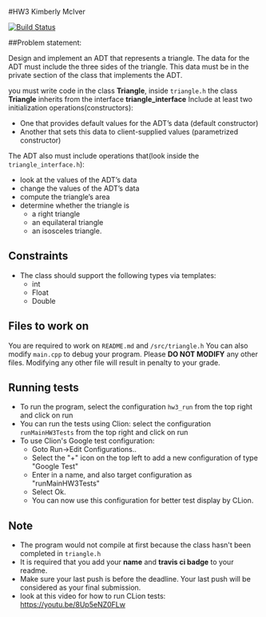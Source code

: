 #HW3 Kimberly McIver


[![Build Status](https://travis-ci.com/csc340-03-spring-2016/csc340-03-hw3-KimberlyMcIver.svg?token=NsxZd6faShwqYRSZhssy&branch=master)](https://travis-ci.com/csc340-03-spring-2016/csc340-03-hw3-KimberlyMcIver)

##Problem statement:

Design and implement an ADT that represents a triangle. The data for the ADT must include the three sides of the triangle. This data must be in the private section of the class that implements the ADT.

you must write code in the class **Triangle**, inside `triangle.h` the class **Triangle** inherits from the interface **triangle_interface**
Include at least two initialization operations(constructors): 

* One that provides default values for the ADT’s data (default constructor)
* Another that sets this data to client-supplied values (parametrized constructor)

The ADT also must include operations that(look inside the `triangle_interface.h`):

* look at the values of the ADT’s data
* change the values of the ADT’s data 
* compute the triangle’s area
* determine whether the triangle is
    * a right triangle
    * an equilateral triangle
    * an isosceles triangle.
    
## Constraints
* The class should support the following types via templates:
    * int
    * Float
    * Double

## Files to work on
You are required to work on `README.md` and `/src/triangle.h`
You can also modify `main.cpp` to debug your program.
Please **DO NOT MODIFY** any other files. Modifying any other file will result in penalty to your grade.

## Running tests
* To run the program, select the configuration `hw3_run` from the top right and click on run
* You can run the tests using Clion: select the configuration `runMainHW3Tests` from the top right and click on run
* To use Clion's Google test configuration:
    * Goto Run->Edit Configurations..
    * Select the "+" icon on the top left to add a new configuration of type "Google Test"
    * Enter in a name, and also target configuration as "runMainHW3Tests"
    * Select Ok.
    * You can now use this configuration for better test display by CLion.

## Note
* The program would not compile at first because the class hasn't been completed in `triangle.h`
* It is required that you add your **name** and **travis ci badge** to your readme.
* Make sure your last push is before the deadline. Your last push will be considered as your final submission.
* look at this video for how to run CLion tests: https://youtu.be/8Up5eNZ0FLw
